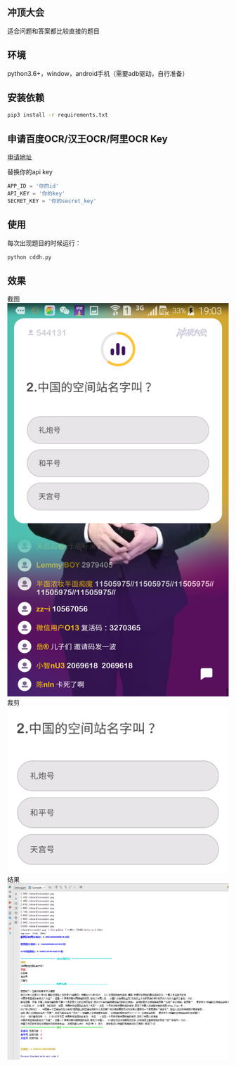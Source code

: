 ## 冲顶大会
适合问题和答案都比较直接的题目

## 环境
python3.6+，window，android手机（需要adb驱动，自行准备）

## 安装依赖
```bash
pip3 install -r requirements.txt
```

## 申请百度OCR/汉王OCR/阿里OCR Key
[申请地址](http://ai.baidu.com)

替换你的api key
```python
APP_ID = '你的id'
API_KEY = '你的key'
SECRET_KEY = '你的secret_key'
```

## 使用

每次出现题目的时候运行：
```bash
python cddh.py
```

## 效果

截图
![image](https://github.com/kuangch/cddh/blob/master/screenshot.png)
裁剪
![image](https://github.com/kuangch/cddh/blob/master/crop_q.png)
结果
![image](https://github.com/kuangch/cddh/blob/master/result.png)